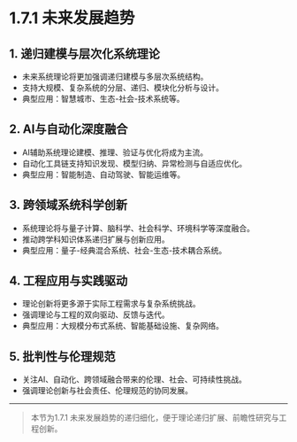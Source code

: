 # 1.7.1 未来发展趋势

## 1. 递归建模与层次化系统理论

- 未来系统理论将更加强调递归建模与多层次系统结构。
- 支持大规模、复杂系统的分层、递归、模块化分析与设计。
- 典型应用：智慧城市、生态-社会-技术系统等。

## 2. AI与自动化深度融合

- AI辅助系统理论建模、推理、验证与优化将成为主流。
- 自动化工具链支持知识发现、模型归纳、异常检测与自适应优化。
- 典型应用：智能制造、自动驾驶、智能运维等。

## 3. 跨领域系统科学创新

- 系统理论将与量子计算、脑科学、社会科学、环境科学等深度融合。
- 推动跨学科知识体系递归扩展与创新应用。
- 典型应用：量子-经典混合系统、社会-生态-技术耦合系统。

## 4. 工程应用与实践驱动

- 理论创新将更多源于实际工程需求与复杂系统挑战。
- 强调理论与工程的双向驱动、反馈与迭代。
- 典型应用：大规模分布式系统、智能基础设施、复杂网络。

## 5. 批判性与伦理规范

- 关注AI、自动化、跨领域融合带来的伦理、社会、可持续性挑战。
- 强调理论创新与社会责任、伦理规范的协同发展。

---
> 本节为1.7.1 未来发展趋势的递归细化，便于理论递归扩展、前瞻性研究与工程创新。

